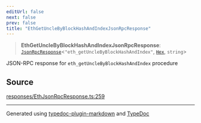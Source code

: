 ```yaml
---
editUrl: false
next: false
prev: false
title: "EthGetUncleByBlockHashAndIndexJsonRpcResponse"
---
```


> **EthGetUncleByBlockHashAndIndexJsonRpcResponse**: [`JsonRpcResponse`](/reference/tevm/jsonrpc/type-aliases/jsonrpcresponse/)\<`"eth_getUncleByBlockHashAndIndex"`, [`Hex`](/reference/tevm/utils/type-aliases/hex/), `string`\>

JSON-RPC response for `eth_getUncleByBlockHashAndIndex` procedure

## Source

[responses/EthJsonRpcResponse.ts:259](https://github.com/evmts/tevm-monorepo/blob/main/packages/procedures-types/src/responses/EthJsonRpcResponse.ts#L259)

***
Generated using [typedoc-plugin-markdown](https://www.npmjs.com/package/typedoc-plugin-markdown) and [TypeDoc](https://typedoc.org/)
